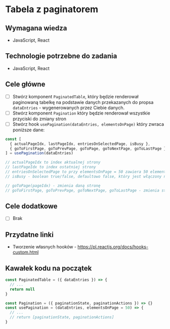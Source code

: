 # Tabela z paginatorem

## Wymagana wiedza

- JavaScript, React

## Technologie potrzebne do zadania

- JavaScript, React

## Cele główne

- [ ] Stwórz komponent `PaginatedTable`, który będzie renderował paginowaną tabelkę na podstawie danych przekazanych do propsa `dataEntries` - wygenerowanych przez Ciebie danych.
- [ ] Stwórz komponent `Pagination` który będzie renderował wszystkie przyciski do zmiany stron
- [ ] Stwórz hook `usePagination(dataEntries, elementsOnPage)` który zwraca poniższe dane:

```javascript
const [
  { actualPageIdx, lastPageIdx, entriesOnSelectedPage, isBusy },
  { goToFirstPage, goToPrevPage, goToPage, goToNextPage, goToLastPage },
] = usePagination(dataEntries)

// actualPageIdx to index aktualnej strony
// lastPageIdx to index ostatniej strony
// entriesOnSelectedPage to przy elementsOnPage = 50 zawiera 50 elementów z dataEntries dla aktualnej strony
// isBusy - boolean true/false, defaultowo false, który jest włączony na 333ms podczas gdy zmieniana jest strona i wyświetlane są nowe dane

// goToPage(pageIdx) - zmienia daną stronę
// goToFirstPage, goToPrevPage, goToNextPage, goToLastPage - zmienia stronę na odpowiednią
```

## Cele dodatkowe

- [ ] Brak

## Przydatne linki

- Tworzenie własnych hooków - https://pl.reactjs.org/docs/hooks-custom.html

## Kawałek kodu na początek

```javascript
const PaginatedTable = ({ dataEntries }) => {
  // ...
  return null
}

const Pagination = ({ paginationState, paginationActions }) => {}
const usePagination = (dataEntries, elementsOnPage = 50) => {
  // ...
  // return [paginationState, paginationActions]
}
```
